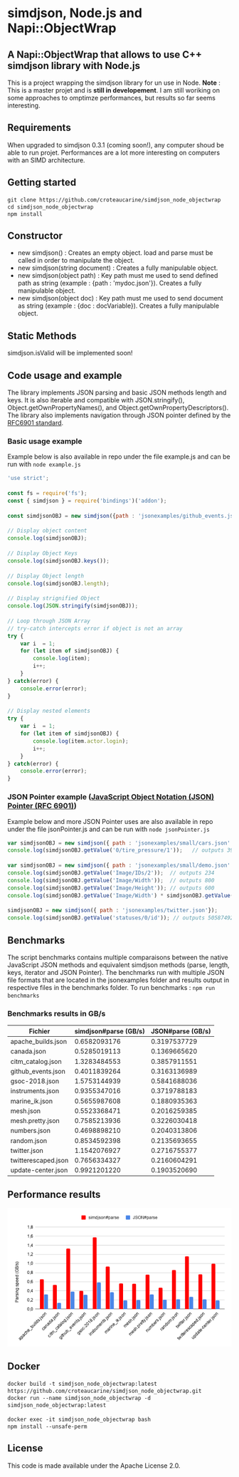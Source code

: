 # simdjson, Node.js and Napi::ObjectWrap

## A Napi::ObjectWrap that allows to use C++ simdjson library with Node.js
This is a project wrapping the simdjson library for un use in Node. 
**Note** : This is a master projet and is **still in developement**. I am still woriking on some approaches to omptimze performances, but results so far seems interesting.  

## Requirements
When upgraded to simdjson 0.3.1 (coming soon!), any computer shoud be able to run projet. Performances are a lot more interesting on computers with an SIMD architecture. 

## Getting started
```
git clone https://github.com/croteaucarine/simdjson_node_objectwrap
cd simdjson_node_objectwrap
npm install
```

## Constructor
- new simdjson() : Creates an empty object. load and parse must be called in order to manipulate the object.
- new simdjson(string document) : Creates a fully manipulable object. 
- new simdjson(object path) : Key path must me used to send defined path as string (example : {path : 'mydoc.json'}). Creates a fully manipulable object. 
- new simdjson(object doc) : Key path must me used to send document as string (example : {doc : docVariable}). Creates a fully manipulable object. 

## Static Methods
simdjson.isValid will be implemented soon!

## Code usage and example
The library implements JSON parsing and basic JSON methods length and keys. It is also iterable and compatible with JSON.stringify(), Object.getOwnPropertyNames(), and Object.getOwnPropertyDescriptors(). The library also implements navigation through JSON pointer defined by the [RFC6901 standard](https://tools.ietf.org/html/rfc6901).

### Basic usage example
Example below is also available in repo under the file example.js and can be run with ```node example.js```

```javascript
'use strict';

const fs = require('fs');
const { simdjson } = require('bindings')('addon');

const simdjsonOBJ = new simdjson({path : 'jsonexamples/github_events.json'});

// Display object content
console.log(simdjsonOBJ);

// Display Object Keys
console.log(simdjsonOBJ.keys());

// Display Object length
console.log(simdjsonOBJ.length);

// Display strignified Object
console.log(JSON.stringify(simdjsonOBJ));

// Loop through JSON Array 
// try-catch intercepts error if object is not an array
try {
    var i  = 1;
    for (let item of simdjsonOBJ) {
        console.log(item);
        i++;
    }
} catch(error) {
    console.error(error);
}

// Display nested elements
try {
    var i  = 1;
    for (let item of simdjsonOBJ) {
        console.log(item.actor.login);
        i++;
    }
} catch(error) {
    console.error(error);
}
```

### JSON Pointer example ([JavaScript Object Notation (JSON) Pointer (RFC 6901)](https://tools.ietf.org/html/rfc6901))
Example below and more JSON Pointer uses are also available in repo under the file jsonPointer.js and can be run with ```node jsonPointer.js```

```javascript
var simdjsonOBJ = new simdjson({ path : 'jsonexamples/small/cars.json' });
console.log(simdjsonOBJ.getValue('0/tire_pressure/1'));   // outputs 39.9

var simdjsonOBJ = new simdjson({ path : 'jsonexamples/small/demo.json' });
console.log(simdjsonOBJ.getValue('Image/IDs/2'));  // outputs 234
console.log(simdjsonOBJ.getValue('Image/Width'));  // outputs 800
console.log(simdjsonOBJ.getValue('Image/Height')); // outputs 600
console.log(simdjsonOBJ.getValue('Image/Width') * simdjsonOBJ.getValue('/Image/Height')); // outputs 480000

simdjsonOBJ = new simdjson({ path : 'jsonexamples/twitter.json'});
console.log(simdjsonOBJ.getValue('statuses/0/id')); // outputs 505874924095815700
```

## Benchmarks
The script benchmarks contains multiple comparaisons between the native JavaScript JSON methods and equivalent simdjson methods (parse, length, keys, iterator and JSON Pointer). 
The benchmarks run with multiple JSON file formats that are located in the jsonexamples folder and results output in respective files in the benchmarks folder. 
To run benchmarks : ```npm run benchmarks```

### Benchmarks results in GB/s

|      Fichier       |         simdjson#parse  (GB/s)      |        JSON#parse (GB/s) |
| ------------- | ------------- | ------------- |
| apache_builds.json |       0.6582093176       |  0.3197537729  |
| canada.json |       0.5285019113       |  0.1369665620 |
| citm_catalog.json |   1.3283484553       |   0.3857911551 |
| github_events.json |      0.4011839264       |   0.3163136989 |
| gsoc-2018.json |         1.5753144939       |  0.5841688036 |
| instruments.json |     0.9355347016       |  0.3719788183 |
| marine_ik.json |    0.5655987608       |  0.1880935363 |
| mesh.json |        0.5523368471       |  0.2016259385   |
| mesh.pretty.json |      0.7585213936       |  0.3226030418 |
| numbers.json |      0.4698898210       |  0.2040313806 |
| random.json |          0.8534592398       |  0.2135693655 |
| twitter.json |          1.1542076927       |  0.2716755377 |
| twitterescaped.json |           0.7656334327       |  0.2160604291 |
| update-center.json |          0.9921201220       |  0.1903520690 |

## Performance results
![GBPS Graph](doc/gbps.png)

## Docker
```
docker build -t simdjson_node_objectwrap:latest https://github.com/croteaucarine/simdjson_node_objectwrap.git  
docker run --name simdjson_node_objectwrap -d simdjson_node_objectwrap:latest  
  
docker exec -it simdjson_node_objectwrap bash  
npm install --unsafe-perm  
```

## License
This code is made available under the Apache License 2.0.




